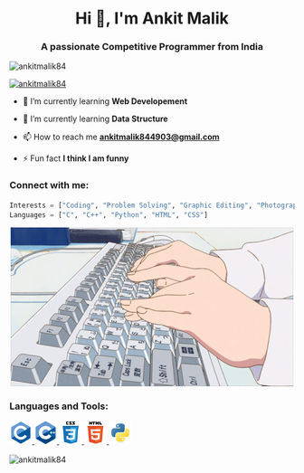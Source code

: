 <h1 align="center">Hi 👋, I'm Ankit Malik</h1>
<h3 align="center">A passionate Competitive Programmer from India</h3>


<p align="left"> <img src="https://komarev.com/ghpvc/?username=ankitmalik84&label=Profile%20views&color=0e75b6&style=flat" alt="ankitmalik84" /> </p>

<p align="left"> <a href="https://github.com/ryo-ma/github-profile-trophy"><img src="https://github-profile-trophy.vercel.app/?username=ankitmalik84" alt="ankitmalik84" /></a> </p>

- 🌱 I’m currently learning **Web Developement**

- 📖 I’m currently learning **Data Structure**

- 📫 How to reach me **ankitmalik844903@gmail.com**

- ⚡ Fun fact **I think I am funny**

<h3 align="left">Connect with me:</h3>
<p align="left">
</p>

```python
Interests = ["Coding", "Problem Solving", "Graphic Editing", "Photography", "Exploring various OS :)"]
Languages = ["C", "C++", "Python", "HTML", "CSS"]
```
<div align=center>
  
[![coding speed x 1000](/187495.gif)](https://github.com/ankitmalik84/webtec/blob/main)
</div>

<h3 align="left">Languages and Tools:</h3>
<p align="left"> <a href="https://www.cprogramming.com/" target="_blank" rel="noreferrer"> <img src="https://raw.githubusercontent.com/devicons/devicon/master/icons/c/c-original.svg" alt="c" width="40" height="40"/> </a> <a href="https://www.w3schools.com/cpp/" target="_blank" rel="noreferrer"> <img src="https://raw.githubusercontent.com/devicons/devicon/master/icons/cplusplus/cplusplus-original.svg" alt="cplusplus" width="40" height="40"/> </a> <a href="https://www.w3schools.com/css/" target="_blank" rel="noreferrer"> <img src="https://raw.githubusercontent.com/devicons/devicon/master/icons/css3/css3-original-wordmark.svg" alt="css3" width="40" height="40"/> </a> <a href="https://www.w3.org/html/" target="_blank" rel="noreferrer"> <img src="https://raw.githubusercontent.com/devicons/devicon/master/icons/html5/html5-original-wordmark.svg" alt="html5" width="40" height="40"/> </a> <a href="https://www.python.org" target="_blank" rel="noreferrer"> <img src="https://raw.githubusercontent.com/devicons/devicon/master/icons/python/python-original.svg" alt="python" width="40" height="40"/> </a> </p>


<p><img align="center" src="https://github-readme-stats.vercel.app/api/top-langs?username=ankitmalik84&show_icons=true&locale=en&layout=compact" alt="ankitmalik84" /></p>


